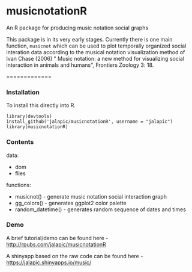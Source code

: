 # musicnotationR

An R package for producing music notation social graphs

This package is in its very early stages.  Currently there is one main function, `musicnot` which 
can be used to plot temporally organized social interation data according to the musical notation
visualization method of Ivan Chase (2006) " Music notation: a new method for visualizing social
interaction in animals and humans", Frontiers Zoology 3: 18.

=============


### Installation

To install this directly into R.

```
library(devtools)
install_github('jalapic/musicnotationR', username = "jalapic")
library(musicnotationR)

```


### Contents

data:
- dom 
- flies

functions:
- musicnot() - generate music notation social interaction graph
- gg_colors() - generates ggplot2 color palette
- random_datetime() - generates random sequence of dates and times


### Demo

A brief tutorial/demo can be found here -  http://rpubs.com/jalapic/musicnotationR

A shinyapp based on the raw code can be found here -  https://jalapic.shinyapps.io/music/
